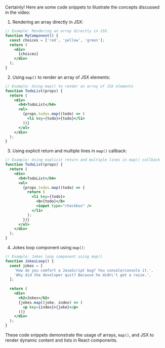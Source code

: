 Certainly! Here are some code snippets to illustrate the concepts discussed in the video:

1. Rendering an array directly in JSX:
```jsx
// Example: Rendering an array directly in JSX
function MyComponent() {
  const choices = ['red', 'yellow', 'green'];
  return (
    <div>
      {choices}
    </div>
  );
}
```

2. Using `map()` to render an array of JSX elements:
```jsx
// Example: Using map() to render an array of JSX elements
function TodoList(props) {
  return (
    <div>
      <h4>TodoList</h4>
      <ul>
        {props.todos.map((todo) => (
          <li key={todo}>{todo}</li>
        ))}
      </ul>
    </div>
  );
}
```

3. Using explicit return and multiple lines in `map()` callback:
```jsx
// Example: Using explicit return and multiple lines in map() callback
function TodoList(props) {
  return (
    <div>
      <h4>TodoList</h4>
      <ul>
        {props.todos.map((todo) => {
          return (
            <li key={todo}>
              <b>{todo}</b>
              <input type="checkbox" />
            </li>
          );
        })}
      </ul>
    </div>
  );
}
```

4. Jokes loop component using `map()`:
```jsx
// Example: Jokes loop component using map()
function JokesLoop() {
  const jokes = [
    'How do you comfort a JavaScript bug? You console/console it.',
    'Why did the developer quit? Because he didn\'t get a raise.',
  ];
  
  return (
    <div>
      <h2>Jokes</h2>
      {jokes.map((joke, index) => (
        <p key={index}>{joke}</p>
      ))}
    </div>
  );
}
```

These code snippets demonstrate the usage of arrays, `map()`, and JSX to render dynamic content and lists in React components.